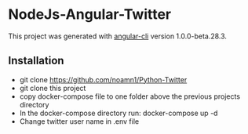 # NodeJs-Angular-Twitter

This project was generated with [angular-cli](https://github.com/angular/angular-cli) version 1.0.0-beta.28.3.

## Installation
- git clone https://github.com/noamn1/Python-Twitter
- git clone this project
- copy docker-compose file to one folder above the previous projects directory
- In the docker-compose directory  run: docker-compose up -d
- Change twitter user name in .env file 
